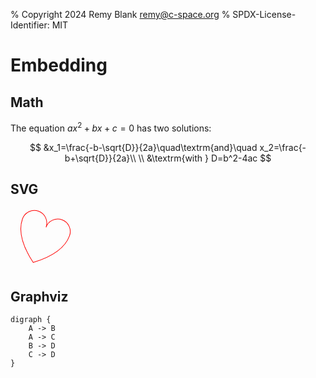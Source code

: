 % Copyright 2024 Remy Blank <remy@c-space.org>
% SPDX-License-Identifier: MIT

# Embedding

## Math

The equation $ax^2 + bx + c = 0$ has two solutions:

$$
&x_1=\frac{-b-\sqrt{D}}{2a}\quad\textrm{and}\quad x_2=\frac{-b+\sqrt{D}}{2a}\\
\\
&\textrm{with } D=b^2-4ac
$$

## SVG

<svg xmlns="http://www.w3.org/2000/svg"
     viewBox="0 0 100 100" width="100" height="100"
     stroke="red" fill="transparent">
  <path d="M -40,-20 A 20,20 0,0,1 0,-20 A 20,20 0,0,1 40,-20
           Q 40,10 0,40 Q -40,10 -40,-20 z"
        transform="translate(50 50) rotate(20)"/>
</svg>

## Graphviz

```{graphviz}
digraph {
    A -> B
    A -> C
    B -> D
    C -> D
}
```
